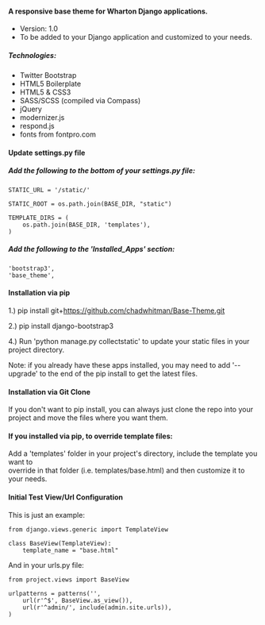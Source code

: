 #### A responsive base theme for Wharton Django applications.
- Version: 1.0
- To be added to your Django application and customized to your needs.

##### Technologies: 
- Twitter Bootstrap
- HTML5 Boilerplate 
- HTML5 & CSS3
- SASS/SCSS (compiled via Compass)
- jQuery
- modernizer.js
- respond.js
- fonts from fontpro.com

#### Update settings.py file

##### Add the following to the bottom of your settings.py file:

<pre><code>STATIC_URL = '/static/'

STATIC_ROOT = os.path.join(BASE_DIR, "static")

TEMPLATE_DIRS = (
    os.path.join(BASE_DIR, 'templates'),
)
</code></pre>

##### Add the following to the 'Installed_Apps' section: 

<pre><code>'bootstrap3',
'base_theme',
</code></pre>

#### Installation via pip

1.) pip install git+https://github.com/chadwhitman/Base-Theme.git

2.) pip install django-bootstrap3 

4.) Run 'python manage.py collectstatic' to update your static files in your project directory.

Note: if you already have these apps installed, you may need to add '--upgrade' to the end of the pip install
to get the latest files.

#### Installation via Git Clone

If you don't want to pip install, you can always just clone the repo into your project and move
the files where you want them.

#### If you installed via pip, to override template files:
		
Add a 'templates' folder in your project's directory, include the template you want to <br />
override in that folder (i.e. templates/base.html) and then customize it to your needs.

#### Initial Test View/Url Configuration

This is just an example:

<pre><code>from django.views.generic import TemplateView

class BaseView(TemplateView):
    template_name = "base.html"
</code></pre>
    
And in your urls.py file:

<pre><code>from project.views import BaseView

urlpatterns = patterns('',
    url(r'^$', BaseView.as_view()),
    url(r'^admin/', include(admin.site.urls)),
)
</code></pre> 